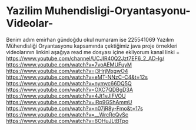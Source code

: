 # Yazilim Muhendisligi-Oryantasyonu-Videolar-
Benim adım emirhan gündoğdu okul numaram ise 225541069
Yazılım Mühendisliği Oryantasyonu kapsamında çektiğimiz java proje örnekleri videolarının linkini aşağıya read me dosyası içine ekliyorum 
kanal linki  = https://www.youtube.com/channel/UCJIR40Q2Jzt7EF6_2_AD-lg/
https://www.youtube.com/watch?v=7voAEMUFuyM
https://www.youtube.com/watch?v=j3HrjMxgwO4
https://www.youtube.com/watch?v=eMT-NNzC-C4&t=12s
https://www.youtube.com/watch?v=nymyc66DQ5Q
https://www.youtube.com/watch?v=OXC7QDBgD3A
https://www.youtube.com/watch?v=4Jt1vJIFVOU
https://www.youtube.com/watch?v=iRp9GShAmmU
https://www.youtube.com/watch?v=n07jR8y-Fmo&t=17s
https://www.youtube.com/watch?v=__WrcRcQvSc
https://www.youtube.com/watch?v=6OHuJLtBTpo
